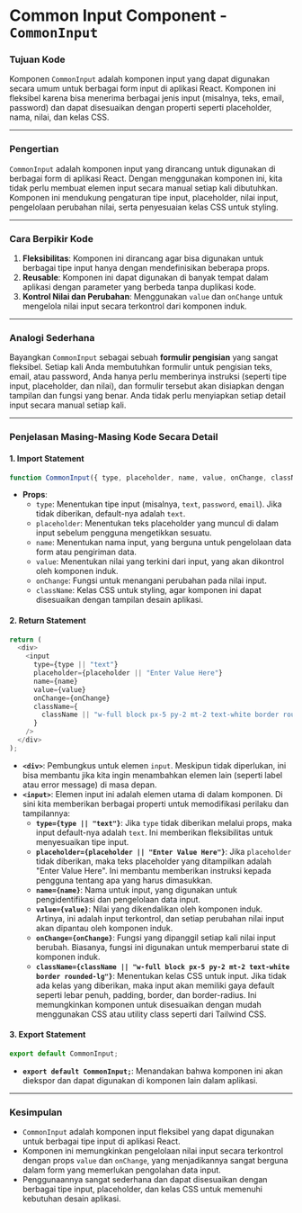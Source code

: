 # Common Input Component - `CommonInput`

### **Tujuan Kode**

Komponen `CommonInput` adalah komponen input yang dapat digunakan secara umum untuk berbagai form input di aplikasi React. Komponen ini fleksibel karena bisa menerima berbagai jenis input (misalnya, teks, email, password) dan dapat disesuaikan dengan properti seperti placeholder, nama, nilai, dan kelas CSS.

---

### **Pengertian**

`CommonInput` adalah komponen input yang dirancang untuk digunakan di berbagai form di aplikasi React. Dengan menggunakan komponen ini, kita tidak perlu membuat elemen input secara manual setiap kali dibutuhkan. Komponen ini mendukung pengaturan tipe input, placeholder, nilai input, pengelolaan perubahan nilai, serta penyesuaian kelas CSS untuk styling.

---

### **Cara Berpikir Kode**

1. **Fleksibilitas**: Komponen ini dirancang agar bisa digunakan untuk berbagai tipe input hanya dengan mendefinisikan beberapa props.
2. **Reusable**: Komponen ini dapat digunakan di banyak tempat dalam aplikasi dengan parameter yang berbeda tanpa duplikasi kode.
3. **Kontrol Nilai dan Perubahan**: Menggunakan `value` dan `onChange` untuk mengelola nilai input secara terkontrol dari komponen induk.

---

### **Analogi Sederhana**

Bayangkan `CommonInput` sebagai sebuah **formulir pengisian** yang sangat fleksibel. Setiap kali Anda membutuhkan formulir untuk pengisian teks, email, atau password, Anda hanya perlu memberinya instruksi (seperti tipe input, placeholder, dan nilai), dan formulir tersebut akan disiapkan dengan tampilan dan fungsi yang benar. Anda tidak perlu menyiapkan setiap detail input secara manual setiap kali.

---

### **Penjelasan Masing-Masing Kode Secara Detail**

#### 1. **Import Statement**

```javascript
function CommonInput({ type, placeholder, name, value, onChange, className }) {
```

- **Props**:
  - `type`: Menentukan tipe input (misalnya, `text`, `password`, `email`). Jika tidak diberikan, default-nya adalah `text`.
  - `placeholder`: Menentukan teks placeholder yang muncul di dalam input sebelum pengguna mengetikkan sesuatu.
  - `name`: Menentukan nama input, yang berguna untuk pengelolaan data form atau pengiriman data.
  - `value`: Menentukan nilai yang terkini dari input, yang akan dikontrol oleh komponen induk.
  - `onChange`: Fungsi untuk menangani perubahan pada nilai input.
  - `className`: Kelas CSS untuk styling, agar komponen ini dapat disesuaikan dengan tampilan desain aplikasi.

#### 2. **Return Statement**

```javascript
return (
  <div>
    <input
      type={type || "text"}
      placeholder={placeholder || "Enter Value Here"}
      name={name}
      value={value}
      onChange={onChange}
      className={
        className || "w-full block px-5 py-2 mt-2 text-white border rounded-lg"
      }
    />
  </div>
);
```

- **`<div>`**: Pembungkus untuk elemen `input`. Meskipun tidak diperlukan, ini bisa membantu jika kita ingin menambahkan elemen lain (seperti label atau error message) di masa depan.
- **`<input>`**: Elemen input ini adalah elemen utama di dalam komponen. Di sini kita memberikan berbagai properti untuk memodifikasi perilaku dan tampilannya:
  - **`type={type || "text"}`**: Jika `type` tidak diberikan melalui props, maka input default-nya adalah `text`. Ini memberikan fleksibilitas untuk menyesuaikan tipe input.
  - **`placeholder={placeholder || "Enter Value Here"}`**: Jika `placeholder` tidak diberikan, maka teks placeholder yang ditampilkan adalah "Enter Value Here". Ini membantu memberikan instruksi kepada pengguna tentang apa yang harus dimasukkan.
  - **`name={name}`**: Nama untuk input, yang digunakan untuk pengidentifikasi dan pengelolaan data input.
  - **`value={value}`**: Nilai yang dikendalikan oleh komponen induk. Artinya, ini adalah input terkontrol, dan setiap perubahan nilai input akan dipantau oleh komponen induk.
  - **`onChange={onChange}`**: Fungsi yang dipanggil setiap kali nilai input berubah. Biasanya, fungsi ini digunakan untuk memperbarui state di komponen induk.
  - **`className={className || "w-full block px-5 py-2 mt-2 text-white border rounded-lg"}`**: Menentukan kelas CSS untuk input. Jika tidak ada kelas yang diberikan, maka input akan memiliki gaya default seperti lebar penuh, padding, border, dan border-radius. Ini memungkinkan komponen untuk disesuaikan dengan mudah menggunakan CSS atau utility class seperti dari Tailwind CSS.

#### 3. **Export Statement**

```javascript
export default CommonInput;
```

- **`export default CommonInput;`**: Menandakan bahwa komponen ini akan diekspor dan dapat digunakan di komponen lain dalam aplikasi.

---

### **Kesimpulan**

- `CommonInput` adalah komponen input fleksibel yang dapat digunakan untuk berbagai tipe input di aplikasi React.
- Komponen ini memungkinkan pengelolaan nilai input secara terkontrol dengan props `value` dan `onChange`, yang menjadikannya sangat berguna dalam form yang memerlukan pengolahan data input.
- Penggunaannya sangat sederhana dan dapat disesuaikan dengan berbagai tipe input, placeholder, dan kelas CSS untuk memenuhi kebutuhan desain aplikasi.
